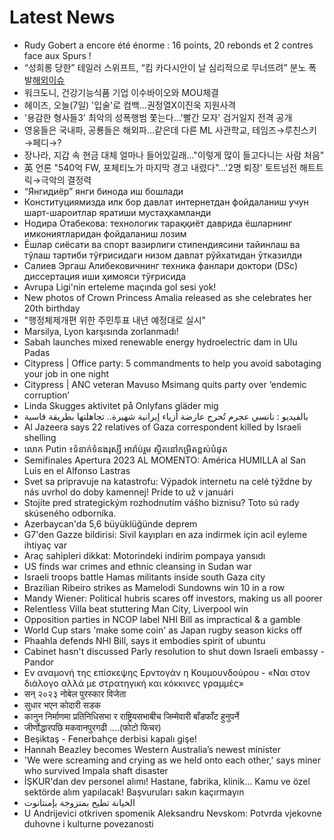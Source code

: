 # Latest News
-  Rudy Gobert a encore été énorme : 16 points, 20 rebonds et 2 contres face aux Spurs !
-  “성희롱 당한” 테일러 스위프트, “킴 카다시안이 날 심리적으로 무너뜨려” 분노 폭발[해외이슈](종합)
-  워크도니, 건강기능식품 기업 이수바이오와 MOU체결
-  헤이즈, 오늘(7일) '입술'로 컴백…권정열X이진욱 지원사격
-  '용감한 형사들3' 최악의 성폭행범 쫓는다…'빨간 모자' 검거일지 전격 공개
-  영웅들은 국내파, 공룡들은 해외파…같은데 다른 ML 사관학교, 테임즈→루친스키→페디→?
-  장나라, 지갑 속 현금 대체 얼마나 들어있길래…"이렇게 많이 들고다니는 사람 처음"
-  英 언론 "540억 FW, 포체티노가 마지막 경고 내렸다"...'2명 퇴장' 토트넘전 해트트릭→극악의 결정력
-  “Янгидиёр” янги бинода иш бошлади
-  Конституциямизда илк бор давлат интернетдан фойдаланиш учун шарт-шароитлар яратиши мустаҳкамланди
-  Нодира Отабекова: технологик тараққиёт даврида ёшларнинг имкониятларидан фойдаланиш лозим
-  Ёшлар сиёсати ва спорт вазирлиги стипендиясини тайинлаш ва тўлаш тартиби тўғрисидаги низом давлат рўйхатидан ўтказилди
-  Салиев Эргаш Aлибековичнинг техника фанлари доктори (DSc) диссертация иши ҳимояси тўғрисида
-  Avrupa Ligi'nin erteleme maçında gol sesi yok!
-  New photos of Crown Princess Amalia released as she celebrates her 20th birthday
-  "행정체제개편 위한 주민투표 내년 예정대로 실시"
-  Marsilya, Lyon karşısında zorlanmadı!
-  Sabah launches mixed renewable energy hydroelectric dam in Ulu Padas
-  Citypress | Office party: 5 commandments to help you avoid sabotaging your job in one night
-  Citypress | ANC veteran Mavuso Msimang quits party over ‘endemic corruption’
-  Linda Skugges aktivitet på Onlyfans gläder mig
-  بالفيديو : نانسي عجرم تُحرج عارضة أزياء إيرانية شهيرة.. تجاهلتها بطريقة قاسية
-  Al Jazeera says 22 relatives of Gaza correspondent killed by Israeli shelling
-  លោក Putin ៖ទំនាក់ទំនងរុស្សី អារ៉ាប់រួម ស្ថិតនៅកម្រិតខ្ពស់បំផុត
-  Semifinales Apertura 2023 AL MOMENTO: América HUMILLA al San Luis en el Alfonso Lastras
-  Svet sa pripravuje na katastrofu: Výpadok internetu na celé týždne by nás uvrhol do doby kamennej! Príde to už v januári
-  Stojíte pred strategickým rozhodnutím vášho biznisu? Toto sú rady skúseného odborníka.
-  Azerbaycan'da 5,6 büyüklüğünde deprem
-  G7'den Gazze bildirisi: Sivil kayıpları en aza indirmek için acil eyleme ihtiyaç var
-  Araç sahipleri dikkat: Motorindeki indirim pompaya yansıdı
-  US finds war crimes and ethnic cleansing in Sudan war
-  Israeli troops battle Hamas militants inside south Gaza city
-  Brazilian Ribeiro strikes as Mamelodi Sundowns win 10 in a row
-  Mandy Wiener: Political hubris scares off investors, making us all poorer
-  Relentless Villa beat stuttering Man City, Liverpool win
-  Opposition parties in NCOP label NHI Bill as impractical & a gamble
-  World Cup stars 'make some coin' as Japan rugby season kicks off
-  Phaahla defends NHI Bill, says it embodies spirit of ubuntu
-  Cabinet hasn't discussed Parly resolution to shut down Israeli embassy - Pandor
-  Εν αναμονή της επίσκεψης Ερντογάν η Κουμουνδούρου - «Ναι στον διάλογο αλλά με στρατηγική και κόκκινες γραμμές»
-  सन् २०२३ नोबेल पुरस्कार विजेता
-  सुधार भएन कोदारी सडक
-  कानुन निर्माणमा प्रतिनिधिसभा र राष्ट्रियसभाबीच जिम्मेवारी बाँडफाँट हुनुपर्ने
-  जीर्णोद्धारपछि मकवानपुरगढी ....(फोटो फिचर)
-  Beşiktaş - Fenerbahçe derbisi kapalı gişe!
-  Hannah Beazley becomes Western Australia’s newest minister
-  'We were screaming and crying as we held onto each other,' says miner who survived Impala shaft disaster
-  İŞKUR'dan dev personel alımı! Hastane, fabrika, klinik… Kamu ve özel sektörde alım yapılacak! Başvuruları sakın kaçırmayın
-  الخيانة تطيح بمتزوجة بإمنتانوت
-  U Andrijevici otkriven spomenik Aleksandru Nevskom: Potvrda vјekovne duhovne i kulturne povezanosti
